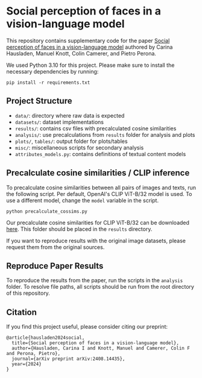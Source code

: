 # Social perception of faces in a vision-language model

This repository contains supplementary code for the paper [Social perception of faces in a vision-language model](https://arxiv.org/abs/2408.14435) authored by Carina Hausladen, Manuel Knott, Colin Camerer, and Pietro Perona.

We used Python 3.10 for this project. Please make sure to install the necessary dependencies by running:
```
pip install -r requirements.txt
```

## Project Structure

- `data/`: directory where raw data is expected
- `datasets/`: dataset implementations
- `results/`: contains csv files with precalculated cosine similarities
- `analysis/`: use precalculations from `results` folder for analysis and plots
- `plots/`, `tables/`: output folder for plots/tables
- `misc/`: miscellaneous scripts for secondary analysis
- `attributes_models.py`: contains definitions of textual content models

## Precalculate cosine similarities / CLIP inference

To precalculate cosine similarities between all pairs of images and texts, run the following script.
Per default, OpenAI's CLIP ViT-B/32 model is used. To use a different model, change the `model` variable in the script.
```
python precalculate_cossims.py
```

Our precalculate cosine similarities for CLIP ViT-B/32 can be downloaded [here](https://drive.google.com/file/d/108PuMlUc_8I9D_FNqg1S6ug__9bnCgpy/view?usp=sharing).
This folder should be placed in the `results` directory.

If you want to reproduce results with the original image datasets, please request them from the original sources.

## Reproduce Paper Results

To reproduce the results from the paper, run the scripts in the `analysis` folder.
To resolve file paths, all scripts should be run from the root directory of this repository.

## Citation

If you find this project useful, please consider citing our preprint:
```
@article{hausladen2024social,
  title={Social perception of faces in a vision-language model},
  author={Hausladen, Carina I and Knott, Manuel and Camerer, Colin F and Perona, Pietro},
  journal={arXiv preprint arXiv:2408.14435},
  year={2024}
}
```

